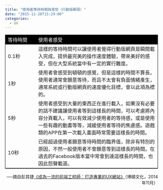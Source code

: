 ```yaml
---
title: "使用者等待時間與感受（行動版網頁）"
date: "2015-11-28T15:29:00"
categories:
  - UX
---
```

<table style="border:1px black solid"> <tr style="background:black;color:white;">
  <td style="width:20%"> 等待時間 </td> <td> 使用者感受 </td> </tr> <tr> <td> 0.1秒 </td> <td> 這樣的等待時間可以讓使用者覺得行動版網頁是瞬間載入完成，提供最完美的操作速度體驗，帶來美好的感受，但在大型系統當中有一定的實行難度。 </td> </tr> <tr> <td> 1秒 </td> <td> 使用者會感受到頓頓的感覺，但是這樣的時間不算長，使用者通常會願意等待，而且不太會有負面情緒產生，通常系統或行動版網頁的速度優化目標，會以此項為標的。 </td> </tr> <tr> <td> 5秒 </td> <td> 使用者感受到大量的東西正在進行載入，如果沒有必要的話不建議讓使用者等到這樣長的時間，可以考慮將內容分頁載入，可以有效減少使用者的等待感，或是使用一些有趣的動畫等等，減緩使用者等待的焦慮感。遊戲類的APP在第一次載入畫面時常需要這樣長的時間。 </td> </tr> <tr> <td> 10秒 </td> <td> 已經超過使用者願意等待時間的臨界值，除非有特別的原因，不然一般使用者不會願意等到這樣長的時間。在過去的Facebook版本當中常會到達這樣長的時間，也因此怨聲載道。 </td> </tr></table>
  
<div style="text-align:right">──摘自彭其捷<a href="http://www.books.com.tw/products/0010656853" target="_blank">《成為一流的前端工程師：打造專業的UX網站》</a>（博碩文化，2014年11月）</div>
